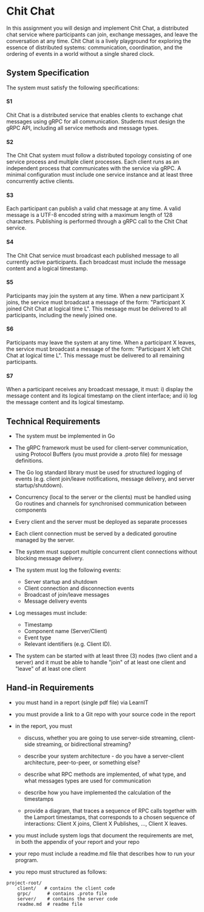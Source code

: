 # Chit Chat

In this assignment you will design and implement Chit Chat, a
distributed chat service where participants can join, exchange
messages, and leave the conversation at any time. Chit Chat is a
lively playground for exploring the essence of distributed systems:
communication, coordination, and the ordering of events in a world
without a single shared clock.

## System Specification

The system must satisfy the following specifications:

#### S1

Chit Chat is a distributed service that enables clients to
exchange chat messages using gRPC for all communication. Students must
design the gRPC API, including all service methods and message types.

#### S2

The Chit Chat system must follow a distributed topology consisting
of one service process and multiple client processes. Each client runs
as an independent process that communicates with the service via
gRPC. A minimal configuration must include one service instance and at
least three concurrently active clients.

#### S3

Each participant can publish a valid chat message at any time. A
valid message is a UTF-8 encoded string with a maximum length of 128
characters. Publishing is performed through a gRPC call to the Chit
Chat service.

#### S4

The Chit Chat service must broadcast each published message to all
currently active participants. Each broadcast must include the message
content and a logical timestamp.

#### S5

Participants may join the system at any time.  When a new
participant X joins, the service must broadcast a message of the form:
"Participant X joined Chit Chat at logical time L". This message must
be delivered to all participants, including the newly joined one.

#### S6

Participants may leave the system at any time.  When a participant
X leaves, the service must broadcast a message of the form:
"Participant X left Chit Chat at logical time L". This message must be
delivered to all remaining participants.

#### S7

When a participant receives any broadcast message, it must: i)
display the message content and its logical timestamp on the client
interface; and ii) log the message content and its logical timestamp.

## Technical Requirements

- The system must be implemented in Go

- The gRPC framework must be used for client–server communication,
  using Protocol Buffers (you must provide a .proto file) for message
  definitions.

- The Go log standard library must be used for structured logging of
  events (e.g. client join/leave notifications, message delivery, and
  server startup/shutdown).

- Concurrency (local to the server or the clients) must be handled
  using Go routines and channels for synchronised communication
  between components

- Every client and the server must be deployed as separate processes

- Each client connection must be served by a dedicated goroutine
  managed by the server.

- The system must support multiple concurrent client connections
  without blocking message delivery.

- The system must log the following events:
    * Server startup and shutdown
    * Client connection and disconnection events
    * Broadcast of join/leave messages
    * Message delivery events

- Log messages must include:
    * Timestamp
    * Component name (Server/Client)
    * Event type
    * Relevant identifiers (e.g. Client ID).

- The system can be started with at least three (3) nodes (two client
  and a server) and it must be able to handle "join" of at least one
  client and "leave" of at least one client

## Hand-in Requirements

- you must hand in a report (single pdf file) via LearnIT

- you must provide a link to a Git repo with your source code in the
  report

- in the report, you must
    * discuss, whether you are going to use server-side streaming,
      client-side streaming, or bidirectional streaming?

    * describe your system architecture - do you have a server-client
      architecture, peer-to-peer, or something else?

    * describe what RPC methods are implemented, of what type, and what
      messages types are used for communication

    * describe how you have implemented the calculation of the timestamps

    * provide a diagram, that traces a sequence of RPC calls together
      with the Lamport timestamps, that corresponds to a chosen sequence
      of interactions: Client X joins, Client X Publishes, ..., Client X
      leaves.

- you must include system logs that document the requirements are met,
  in both the appendix of your report and your repo

- your repo must include a readme.md file that describes how to run
  your program.

- you repo must structured as follows:

```
project-root/
	client/	  # contains the client code
	grpc/      # contains .proto file
	server/    # contains the server code
	readme.md  # readme file 
```